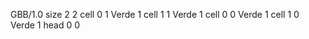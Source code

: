 <gs-board> GBB/1.0 size 2 2 cell 0 1 Verde 1 cell 1 1 Verde 1 cell 0 0 Verde 1 cell 1 0 Verde 1 head 0 0 </gs-board>